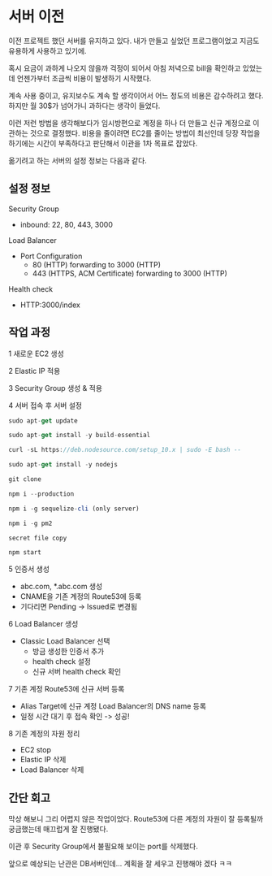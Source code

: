 # 서버 이전

이전 프로젝트 했던 서버를 유지하고 있다. 내가 만들고 싶었던 프로그램이었고 지금도 유용하게 사용하고 있기에.

혹시 요금이 과하게 나오지 않을까 걱정이 되어서 아침 저녁으로 bill을 확인하고 있었는데 언젠가부터 조금씩 비용이 발생하기 시작했다.

계속 사용 중이고, 유지보수도 계속 할 생각이어서 어느 정도의 비용은 감수하려고 했다. 하지만 월 30$가 넘어가니 과하다는 생각이 들었다.

이런 저런 방법을 생각해보다가 임시방편으로 계정을 하나 더 만들고 신규 계정으로 이관하는 것으로 결정했다. 비용을 줄이려면 EC2를 줄이는 방법이 최선인데 당장 작업을 하기에는 시간이 부족하다고 판단해서 이관을 1차 목표로 잡았다.

옮기려고 하는 서버의 설정 정보는 다음과 같다.

## 설정 정보

Security Group

- inbound: 22, 80, 443, 3000

Load Balancer

- Port Configuration
  - 80 (HTTP) forwarding to 3000 (HTTP)
  - 443 (HTTPS, ACM Certificate) forwarding to 3000 (HTTP)

Health check

- HTTP:3000/index

## 작업 과정

1 새로운 EC2 생성

2 Elastic IP 적용

3 Security Group 생성 & 적용

4 서버 접속 후 서버 설정

```js
sudo apt-get update

sudo apt-get install -y build-essential

curl -sL https://deb.nodesource.com/setup_10.x | sudo -E bash --

sudo apt-get install -y nodejs

git clone

npm i --production

npm i -g sequelize-cli (only server)

npm i -g pm2

secret file copy

npm start
```

5 인증서 생성

- abc.com, *.abc.com 생성
- CNAME을 기존 계정의 Route53에 등록
- 기다리면 Pending -> Issued로 변경됨

6 Load Balancer 생성

- Classic Load Balancer 선택
  - 방금 생성한 인증서 추가
  - health check 설정
  - 신규 서버 health check 확인

7 기존 계정 Route53에 신규 서버 등록

- Alias Target에 신규 계정 Load Balancer의 DNS name 등록
- 일정 시간 대기 후 접속 확인 -> 성공!

8 기존 계정의 자원 정리

- EC2 stop
- Elastic IP 삭제
- Load Balancer 삭제

## 간단 회고

막상 해보니 그리 어렵지 않은 작업이었다. Route53에 다른 계정의 자원이 잘 등록될까 궁금했는데 매끄럽게 잘 진행됐다.

이관 후 Security Group에서 불필요해 보이는 port를 삭제했다.

앞으로 예상되는 난관은 DB서버인데... 계획을 잘 세우고 진행해야 겠다 ㅋㅋ
